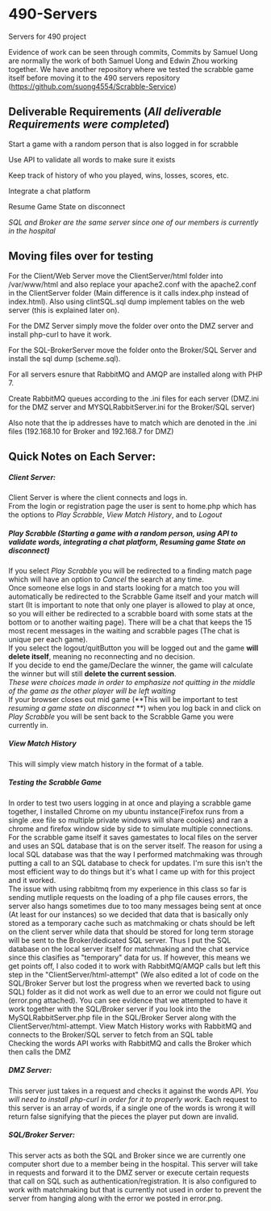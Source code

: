 # 490-Servers
Servers for 490 project




Evidence of work can be seen through commits, Commits by Samuel Uong are normally the work of both Samuel Uong and Edwin Zhou working together. We have another repository where we tested the scrabble game itself before moving it to the 490 servers repository (https://github.com/suong4554/Scrabble-Service)


## **Deliverable Requirements** (*All deliverable Requirements were completed*)  
Start a game with a random person that is also logged in for scrabble  
  
Use API to validate all words to make sure it exists  
  
Keep track of history of who you played, wins, losses, scores, etc.   
  
Integrate a chat platform  
  
Resume Game State on disconnect  
  
*SQL and Broker are the same server since one of our members is currently in the hospital*  



## **Moving files over for testing**  
For the Client/Web Server move the ClientServer/html folder into /var/www/html and also replace your apache2.conf with the apache2.conf in the ClientServer folder (Main difference is it calls index.php instead of index.html). Also using clintSQL.sql dump implement tables on the web server (this is explained later on).    
  
For the DMZ Server simply move the folder over onto the DMZ server and install php-curl to have it work.  
  
For the SQL-BrokerServer move the folder onto the Broker/SQL Server  and install the sql dump (scheme.sql).
  
For all servers esnure that RabbitMQ and AMQP are installed along with PHP 7.
  
Create RabbitMQ queues according to the .ini files for each server (DMZ.ini for the DMZ server and MYSQLRabbitServer.ini for the Broker/SQL server)  
  
Also note that the ip addresses have to match which are denoted in the .ini files (192.168.10 for Broker and 192.168.7 for DMZ)
 





## Quick Notes on Each Server:

##### **Client Server:**  
Client Server is where the client connects and logs in.   
From the login or registration page the user is sent to home.php which has the options to *Play Scrabble*, *View Match History*, and to *Logout*  


##### Play Scrabble (Starting a game with a random person, using API to validate words, integrating a chat platform, Resuming game State on disconnect)   
If you select *Play Scrabble* you will be redirected to a finding match page which will have an option to *Cancel* the search at any time.  
Once someone else logs in and starts looking for a match too you will automatically be redirected to the Scrabble Game itself and your match will start (It is important to note that only one player is allowed to play at once, so you will either be redirected to a scrabble board with some stats at the bottom or to another waiting page).
There will be a chat that keeps the 15 most recent messages in the waiting and scrabble pages (The chat is unique per each game).  
If you select the logout/quitButton you will be logged out and the game **will delete itself**, meaning no reconnecting and no decision.  
If you decide to end the game/Declare the winner, the game will calculate the winner but will still **delete the current session**.  
*These were choices made in order to emphasize not quitting in the middle of the game as the other player will be left waiting*  
If your browser closes out mid game (**This will be important to test *resuming a game state on disconnect* **) when you log back in and click on *Play Scrabble* you will be sent back to the Scrabble Game you were currently in.  
  
##### View Match History  
This will simply view match history in the format of a table.  



##### *Testing the Scrabble Game*
In order to test two users logging in at once and playing a scrabble game together, I installed Chrome on my ubuntu instance(Firefox runs from a single .exe file so multiple private windows will share cookies) and ran a chrome and firefox window side by side to simulate multiple connections.
For the scrabble game itself it saves gamestates to local files on the server and uses an SQL database that is on the server itself.
The reason for using a local SQL database was that the way I performed matchmaking was through putting a call to an SQL database to check for updates. I'm sure this isn't the most efficient way to do things but it's what I came up with for this project and it worked.  
The issue with using rabbitmq from my experience in this class so far is sending mutliple requests on the loading of a php file causes errors, the server also hangs sometimes due to too many messages being sent at once (At least for our instances) so we decided that data that is basically only stored as a temporary cache such as matchmaking or chats should be left on the client server while data that should be stored for long term storage will be sent to the Broker/dedicated SQL server.
Thus I put the SQL database on the local server itself for matchmaking and the chat service since this clasifies as "temporary" data for us.
If however, this means we get points off, I also coded it to work with RabbitMQ/AMQP calls but left this step in the "ClientServer/html-attempt" (We also edited a lot of code on the SQL/Broker Server but lost the progress when we reverted back to using SQL) folder as it did not work as well due to an error we could not figure out (error.png attached). 
You can see evidence that we attempted to have it work together with the SQL/Broker server if you look into the MySQLRabbitServer.php file in the SQL/Broker Server along with the ClientServer/html-attempt.
View Match History works with RabbitMQ and connects to the Broker/SQL server to fetch from an SQL table  
Checking the words API works with RabbitMQ and calls the Broker which then calls the DMZ  
  
    
	 


##### **DMZ Server:**  
This server just takes in a request and checks it against the words API. 
*You will need to install php-curl in order for it to properly work.*
Each request to this server is an array of words, if a single one of the words is wrong it will return false signifying that the pieces the player put down are invalid.
  
    
	 


##### **SQL/Broker Server:**  
This server acts as both the SQL and Broker since we are currently one computer short due to a member being in the hospital.
This server will take in requests and forward it to the DMZ server or execute certain requests that call on SQL such as authentication/registration. 
It is also configured to work with matchmaking but that is currently not used in order to prevent the server from hanging along with the error we posted in error.png. 



